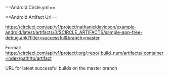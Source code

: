 
==Android Circle.yml==



==Android Artifact Url==

https://circleci.com/api/v1/project/nathanieldavidson/example-android/latest/artifacts/0/$CIRCLE_ARTIFACTS/sample-app-free-debug.apk?filter=successful&branch=master

Format: https://circleci.com/api/v1/project/:org/:repo/:build_num/artifacts/:container-index/path/to/artifact

URL for latest successful builds on the master branch
